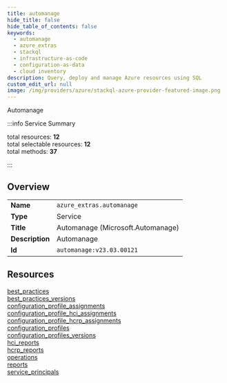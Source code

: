 ```yaml
---
title: automanage
hide_title: false
hide_table_of_contents: false
keywords:
  - automanage
  - azure_extras
  - stackql
  - infrastructure-as-code
  - configuration-as-data
  - cloud inventory
description: Query, deploy and manage Azure resources using SQL
custom_edit_url: null
image: /img/providers/azure/stackql-azure-provider-featured-image.png
---
```

Automanage  
    
:::info Service Summary

<div class="row">
<div class="providerDocColumn">
<span>total resources:&nbsp;<b>12</b></span><br />
<span>total selectable resources:&nbsp;<b>12</b></span><br />
<span>total methods:&nbsp;<b>37</b></span><br />
</div>
</div>

:::

## Overview
<table><tbody>
<tr><td><b>Name</b></td><td><code>azure_extras.automanage</code></td></tr>
<tr><td><b>Type</b></td><td>Service</td></tr>
<tr><td><b>Title</b></td><td>Automanage (Microsoft.Automanage)</td></tr>
<tr><td><b>Description</b></td><td>Automanage</td></tr>
<tr><td><b>Id</b></td><td><code>automanage:v23.03.00121</code></td></tr>
</tbody></table>

## Resources
<div class="row">
<div class="providerDocColumn">
<a href="/providers/azure_extras/automanage/best_practices/">best_practices</a><br />
<a href="/providers/azure_extras/automanage/best_practices_versions/">best_practices_versions</a><br />
<a href="/providers/azure_extras/automanage/configuration_profile_assignments/">configuration_profile_assignments</a><br />
<a href="/providers/azure_extras/automanage/configuration_profile_hci_assignments/">configuration_profile_hci_assignments</a><br />
<a href="/providers/azure_extras/automanage/configuration_profile_hcrp_assignments/">configuration_profile_hcrp_assignments</a><br />
<a href="/providers/azure_extras/automanage/configuration_profiles/">configuration_profiles</a><br />
</div>
<div class="providerDocColumn">
<a href="/providers/azure_extras/automanage/configuration_profiles_versions/">configuration_profiles_versions</a><br />
<a href="/providers/azure_extras/automanage/hci_reports/">hci_reports</a><br />
<a href="/providers/azure_extras/automanage/hcrp_reports/">hcrp_reports</a><br />
<a href="/providers/azure_extras/automanage/operations/">operations</a><br />
<a href="/providers/azure_extras/automanage/reports/">reports</a><br />
<a href="/providers/azure_extras/automanage/service_principals/">service_principals</a><br />
</div>
</div>

